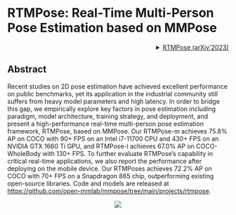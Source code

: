 # RTMPose: Real-Time Multi-Person Pose Estimation based on MMPose

<!-- [ALGORITHM] -->

<details>
<summary align="right"><a href="https://link.springer.com/chapter/10.1007/978-3-030-58580-8_27">RTMPose (arXiv'2023)</a></summary>

```bibtex
@misc{https://doi.org/10.48550/arxiv.2303.07399,
  doi = {10.48550/ARXIV.2303.07399},
  url = {https://arxiv.org/abs/2303.07399},
  author = {Jiang, Tao and Lu, Peng and Zhang, Li and Ma, Ningsheng and Han, Rui and Lyu, Chengqi and Li, Yining and Chen, Kai},
  keywords = {Computer Vision and Pattern Recognition (cs.CV), FOS: Computer and information sciences, FOS: Computer and information sciences},
  title = {RTMPose: Real-Time Multi-Person Pose Estimation based on MMPose},
  publisher = {arXiv},
  year = {2023},
  copyright = {Creative Commons Attribution 4.0 International}
}

```

</details>

## Abstract

<!-- [ABSTRACT] -->

Recent studies on 2D pose estimation have achieved excellent performance on public benchmarks, yet its application in the industrial community still suffers from heavy model parameters and high latency. In order to bridge this gap, we empirically explore key factors in pose estimation including paradigm, model architecture, training strategy, and deployment, and present a high-performance real-time multi-person pose estimation framework, RTMPose, based on MMPose. Our RTMPose-m achieves 75.8% AP on COCO with 90+ FPS on an Intel i7-11700 CPU and 430+ FPS on an NVIDIA GTX 1660 Ti GPU, and RTMPose-l achieves 67.0% AP on COCO-WholeBody with 130+ FPS. To further evaluate RTMPose’s capability in critical real-time applications, we also report the performance after deploying on the mobile device. Our RTMPoses achieves 72.2% AP on COCO with 70+ FPS on a Snapdragon 865 chip, outperforming existing open-source libraries. Code and models are released at https://github.com/open-mmlab/mmpose/tree/main/projects/rtmpose.

<!-- [IMAGE] -->

<div align=center>
<img src="https://user-images.githubusercontent.com/15977946/225237680-6e3640c1-7b03-4cd9-9bb2-ca28adb8710d.png">
</div>
